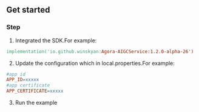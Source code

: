 ## Get started

### Step

1. Integrated the SDK.For example:
```mk
implementation('io.github.winskyan:Agora-AIGCService:1.2.0-alpha-26')
```

2. Update the configuration which in local.properties.For example:
```mk
#app id
APP_ID=xxxxx
#app certificate
APP_CERTIFICATE=xxxxx
```

3. Run the example
